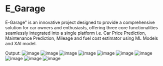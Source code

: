 # E_Garage
E-Garage" is an innovative project designed to provide a comprehensive solution for car owners and enthusiasts, offering three core functionalities seamlessly integrated into a single platform i.e. Car Price Prediction, Maintenance Prediction, Mileage and fuel cost estimator using ML Models and XAI model.

Output:
![image](https://github.com/2002kartik12/E_Garage/assets/110666936/8938fc86-bfc8-49fa-812b-ee74f093a9a1)
![image](https://github.com/2002kartik12/E_Garage/assets/110666936/c0993e0e-7a38-43af-8dc3-011fd3ebf3ca)
![image](https://github.com/2002kartik12/E_Garage/assets/110666936/4e05a2bb-afe0-4e73-b738-54275a3aa7cf)
![image](https://github.com/2002kartik12/E_Garage/assets/110666936/3af78a39-4a81-4d83-824a-61d7f3599a54)
![image](https://github.com/2002kartik12/E_Garage/assets/110666936/ffabe95f-ff12-4d65-aef5-807a37402e0a)
![image](https://github.com/2002kartik12/E_Garage/assets/110666936/90208b47-597c-475a-8a82-a1b7862e3848)
![image](https://github.com/2002kartik12/E_Garage/assets/110666936/e7ab3ada-14c0-453f-9c9d-cb5916873a6b)
![image](https://github.com/2002kartik12/E_Garage/assets/110666936/d8d646ac-d69b-48e8-8cf0-7eedcddcf25a)
![image](https://github.com/2002kartik12/E_Garage/assets/110666936/3850707f-cf45-47bc-9201-f956fa815fdf)
![image](https://github.com/2002kartik12/E_Garage/assets/110666936/b9d37312-8407-4cc0-87e2-573ec6dd0294)









